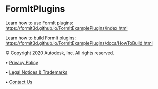 # FormItPlugins
Learn how to use FormIt plugins: https://formit3d.github.io/FormItExamplePlugins/index.html

Learn how to build FormIt plugins: https://formit3d.github.io/FormItExamplePlugins/docs/HowToBuild.html

© Copyright 2020 Autodesk, Inc. All rights reserved.

•	[Privacy Policy](http://usa.autodesk.com/privacy/)

•	[Legal Notices & Trademarks](http://www.autodesk.com/trademark)

•	[Contact Us](mailto:appsinfo@autodesk.com)
